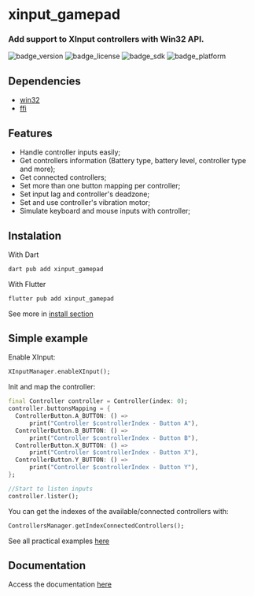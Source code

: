 # xinput_gamepad
### Add support to XInput controllers with Win32 API.
![badge_version](https://img.shields.io/pub/v/xinput_gamepad)
![badge_license](https://img.shields.io/github/license/LuanRoger/xinput_gamepad)
![badge_sdk](https://img.shields.io/badge/sdk-dart%20%7C%20flutter-blue)
![badge_platform](https://img.shields.io/badge/platform-windows-blue)

## Dependencies
- [win32](https://pub.dev/packages/win32)
- [ffi](https://pub.dev/packages/ffi)

## Features
- Handle controller inputs easily;
- Get controllers information (Battery type, battery level, controller type and more);
- Get connected controllers;
- Set more than one button mapping per controller;
- Set input lag and controller's deadzone;
- Set and use controller's vibration motor;
- Simulate keyboard and mouse inputs with controller;

## Instalation
With Dart
```powershell
dart pub add xinput_gamepad
```
With Flutter
```powershell
flutter pub add xinput_gamepad
```
See more in [install section](https://pub.dev/packages/xinput_gamepad/install)

## Simple example
Enable XInput:
```dart
XInputManager.enableXInput();
```
Init and map the controller:
```dart
final Controller controller = Controller(index: 0);
controller.buttonsMapping = {
  ControllerButton.A_BUTTON: () =>
      print("Controller $controllerIndex - Button A"),
  ControllerButton.B_BUTTON: () =>
      print("Controller $controllerIndex - Button B"),
  ControllerButton.X_BUTTON: () =>
      print("Controller $controllerIndex - Button X"),
  ControllerButton.Y_BUTTON: () =>
      print("Controller $controllerIndex - Button Y"),
};

//Start to listen inputs
controller.lister();
```
You can get the indexes of the available/connected controllers with:
```dart
ControllersManager.getIndexConnectedControllers();
```
See all practical examples [here](https://github.com/LuanRoger/xinput_gamepad/tree/main/examples)

## Documentation
Access the documentation [here](https://github.com/LuanRoger/xinput_gamepad/wiki)
